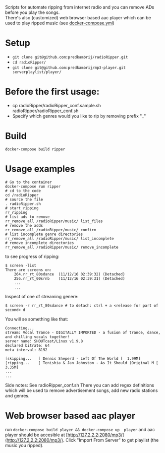 Scripts for automate ripping from internet radio and you can remove ADs before you play the songs.  
There's also (customized) web browser based aac player which can be used to play ripped music (see [docker-compose.yml](https://github.com/predkambrij/radioRipper/blob/master/docker-compose.yml))

Setup
=====
* ```git clone git@github.com:predkambrij/radioRipper.git```
* ```cd radioRipper/```
* ```git clone git@github.com:predkambrij/mp3-player.git serverplaylist/player/```

Before the first usage:
==============
* cp radioRipper/radioRipper_conf.sample.sh radioRipper/radioRipper_conf.sh
* Specify which genres would you like to rip by removing prefix "_"

Build
=====
```docker-compose build ripper```

Usage examples
==============

    # Go to the container
    docker-compose run ripper
    # cd to the code
    cd /radioRipper
    # source the file
    . radioRipper.sh
    # start ripping
    rr_ripping
    # list ads to remove
    rr_remove_all /radioRipper/music/ list_files
    # remove the adds
    rr_remove_all /radioRipper/music/ confirm
    # list incomplete genre directories
    rr_remove_all /radioRipper/music/ list_incomplete
    # remove incomplete directories
    rr_remove_all /radioRipper/music/ remove_incomplete
 
to see progress of ripping:

    $ screen -list
    There are screens on:
        264.rr_rt_80sdance  (11/12/16 02:39:32) (Detached)
        256.rr_rt_00srnb    (11/12/16 02:39:31) (Detached)
        ...
        ...

Inspect of one of streaming genere:

    $ screen -r rr_rt_80sdance # to detach: ctrl + a <release for part of second> d

You will se something like that:
    
    Connecting...
    stream: Vocal Trance - DIGITALLY IMPORTED - a fusion of trance, dance, and chilling vocals together!
    server name: SHOUTcast/Linux v1.9.8
    declared bitrate: 64
    meta interval: 8192
    
    [skipping...   ] Dennis Sheperd - Left Of The World [  1.99M]
    [ripping...    ] Tenishia & Jan Johnston - As It Should (Original M [  3.35M]
    ...
    ...

Side notes: 
See radioRipper_conf.sh There you can add regex definitions which will be used to remove advertisement songs, add new radio stations and genres.

Web browser based aac player
============================
run ```docker-compose build player && docker-compose up  player``` and aac player should be accesible at [http://127.2.2.2:2080/mp3/](http://127.2.2.2:2080/mp3/). Click "Import From Server" to get playlist (the music you ripped).
